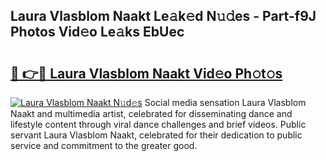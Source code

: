 ## Laura Vlasblom Naakt Le𝚊k𝚎d N𝚞𝚍es - Part-f9J Photos Vid𝚎o Le𝚊ks EbUec

# <h2><a href="http://fb8rvk.evod.top/?m=Laura+Vlasblom+Naakt">🔗 👉🔴 Laura Vlasblom Naakt Vid𝚎o Ph𝚘t𝚘s</a></h2>

[![Laura Vlasblom Naakt N𝚞d𝚎s](https://i.imgur.com/8V9OHl7.gif)](http://fb8rvk.evod.top/?m=Laura+Vlasblom+Naakt)
Social media sensation Laura Vlasblom Naakt and multimedia artist, celebrated for disseminating dance and lifestyle content through viral dance challenges and brief videos. Public servant Laura Vlasblom Naakt, celebrated for their dedication to public service and commitment to the greater good. 
